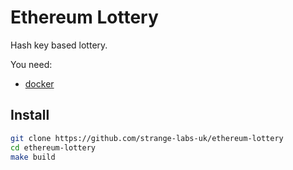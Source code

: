 # Ethereum Lottery

Hash key based lottery.

You need:

 * [docker](https://docs.docker.com/install/)

## Install

```bash
git clone https://github.com/strange-labs-uk/ethereum-lottery
cd ethereum-lottery
make build
```

